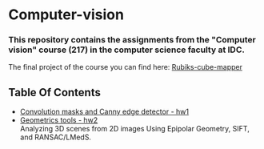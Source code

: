 # Computer-vision
### This repository contains the assignments from the "Computer vision" course (217) in the computer science faculty at IDC.

The final project of the course you can find here: [Rubiks-cube-mapper](https://github.com/freddd1/Rubiks-cube-mapper)

## Table Of Contents
* [Convolution masks and Canny edge detector - hw1](https://github.com/freddd1/Computer-vision/tree/main/convolution-mask-and-canny-edge)
* [Geometrics tools - hw2](https://github.com/freddd1/Computer-vision/tree/main/geometric-tools) <br> Analyzing 3D scenes from 2D images Using Epipolar Geometry,
SIFT, and RANSAC/LMedS.
